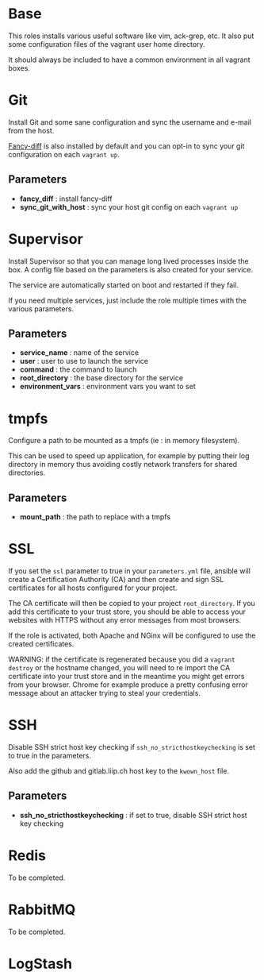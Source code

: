 # Base

This roles installs various useful software like vim, ack-grep, etc. It also put some
configuration files of the vagrant user home directory.

It should always be included to have a common environment in all vagrant boxes.

# Git

Install Git and some sane configuration and sync the username and e-mail from the host.

[Fancy-diff](https://github.com/so-fancy/diff-so-fancy) is also installed by default and
you can opt-in to sync your git configuration on each `vagrant up`.

## Parameters

* **fancy_diff** : install fancy-diff
* **sync_git_with_host** : sync your host git config on each `vagrant up`

# Supervisor

Install Supervisor so that you can manage long lived processes inside the box.
A config file based on the parameters is also created for your service.

The service are automatically started on boot and restarted if they fail.

If you need multiple services, just include the role multiple times with the various parameters.

## Parameters

* **service_name** : name of the service
* **user** : user to use to launch the service
* **command** : the command to launch
* **root_directory** : the base directory for the service
* **environment_vars** : environment vars you want to set

# tmpfs

Configure a path to be mounted as a tmpfs (ie : in memory filesystem).

This can be used to speed up application, for example by putting their log directory in memory
thus avoiding costly network transfers for shared directories.

## Parameters

* **mount_path** : the path to replace with a tmpfs

# SSL

If you set the `ssl` parameter to true in your `parameters.yml` file, ansible will create a
Certification Authority (CA) and then create and sign SSL certificates for all hosts configured
for your project.

The CA certificate will then be copied to your project `root_directory`. If you add this
certificate to your trust store, you should be able to access your websites with HTTPS without
any error messages from most browsers.

If the role is activated, both Apache and NGinx will be configured to use the created certificates.

WARNING: if the certificate is regenerated because you did a `vagrant destroy` or the hostname
changed, you will need to re import the CA certificate into your trust store and in the meantime you
might get errors from your browser. Chrome for example produce a pretty confusing error message about
an attacker trying to steal your credentials.

# SSH

Disable SSH strict host key checking if `ssh_no_stricthostkeychecking` is set to true in the parameters.

Also add the github and gitlab.liip.ch host key to the `kwown_host` file.

## Parameters

* **ssh_no_stricthostkeychecking** : if set to true, disable SSH strict host key checking

# Redis

To be completed.

# RabbitMQ

To be completed.

# LogStash
